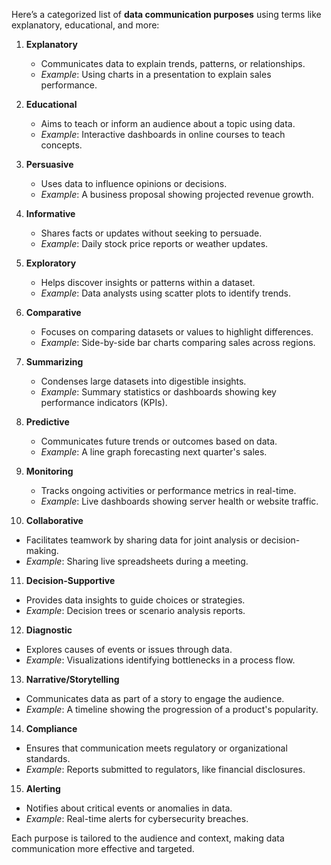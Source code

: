 Here’s a categorized list of **data communication purposes** using terms like explanatory, educational, and more:

1. **Explanatory**  
   - Communicates data to explain trends, patterns, or relationships.  
   - *Example*: Using charts in a presentation to explain sales performance.  

2. **Educational**  
   - Aims to teach or inform an audience about a topic using data.  
   - *Example*: Interactive dashboards in online courses to teach concepts.  

3. **Persuasive**  
   - Uses data to influence opinions or decisions.  
   - *Example*: A business proposal showing projected revenue growth.  

4. **Informative**  
   - Shares facts or updates without seeking to persuade.  
   - *Example*: Daily stock price reports or weather updates.  

5. **Exploratory**  
   - Helps discover insights or patterns within a dataset.  
   - *Example*: Data analysts using scatter plots to identify trends.  

6. **Comparative**  
   - Focuses on comparing datasets or values to highlight differences.  
   - *Example*: Side-by-side bar charts comparing sales across regions.  

7. **Summarizing**  
   - Condenses large datasets into digestible insights.  
   - *Example*: Summary statistics or dashboards showing key performance indicators (KPIs).  

8. **Predictive**  
   - Communicates future trends or outcomes based on data.  
   - *Example*: A line graph forecasting next quarter's sales.  

9. **Monitoring**  
   - Tracks ongoing activities or performance metrics in real-time.  
   - *Example*: Live dashboards showing server health or website traffic.  

10. **Collaborative**  
   - Facilitates teamwork by sharing data for joint analysis or decision-making.  
   - *Example*: Sharing live spreadsheets during a meeting.  

11. **Decision-Supportive**  
   - Provides data insights to guide choices or strategies.  
   - *Example*: Decision trees or scenario analysis reports.  

12. **Diagnostic**  
   - Explores causes of events or issues through data.  
   - *Example*: Visualizations identifying bottlenecks in a process flow.  

13. **Narrative/Storytelling**  
   - Communicates data as part of a story to engage the audience.  
   - *Example*: A timeline showing the progression of a product's popularity.  

14. **Compliance**  
   - Ensures that communication meets regulatory or organizational standards.  
   - *Example*: Reports submitted to regulators, like financial disclosures.  

15. **Alerting**  
   - Notifies about critical events or anomalies in data.  
   - *Example*: Real-time alerts for cybersecurity breaches.  

Each purpose is tailored to the audience and context, making data communication more effective and targeted.
